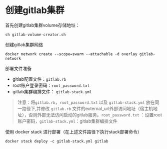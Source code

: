 # 创建gitlab集群

首先创建gitlab集群volume存储地址：
```shell
sh gitlab-volume-creator.sh
```

创建gitlab集群网络
```shell
docker network create --scope=swarm --attachable -d overlay gitlab-network
```
部署文件准备
- gitlab配置文件：`gitlab.rb`
- root账户登录密码：`root_password.txt`
- gitlab集群编排文件： `gitlab-stack.yml`
> 注意：将`gitlab.rb`，`root_password.txt` 以及 `gitlab-stack.yml` 放在同一路径下,并修改 `gitlab.rb` 文件的external_url外部访问地址（宿主机地址），否则外部无法访问启动的gitlab服务。`root_password.txt` ：设置root账户密码，`gitlab-stack.yml`：gitlab集群编排文件

使用 docker stack 进行部署（在上述文件路径下执行stack部署命令）
```shell
docker stack deploy -c gitlab-stack.yml gitlab
```